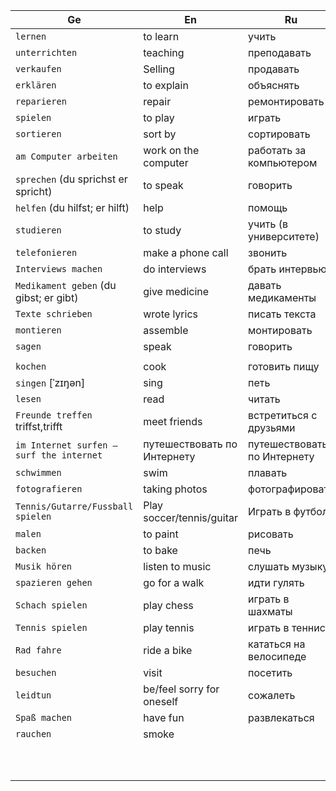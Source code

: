 | Ge                                       | En                          | Ru                          |
|------------------------------------------|-----------------------------|-----------------------------|
| `lernen`                                 | to learn                    | учить                       |
| `unterrichten`                           | teaching                    | преподавать                 |
| `verkaufen`                              | Selling                     | продавать                   |
| `erklären`                               | to explain                  | объяснять                   |
| `reparieren`                             | repair                      | ремонтировать               |
| `spielen`                                | to play                     | играть                      |
| `sortieren`                              | sort by                     | сортировать                 |
| `am Computer arbeiten`                   | work on the computer        | работать за компьютером     |
| `sprechen` (du sprichst er spricht)      | to speak                    | говорить                    |
| `helfen` (du hilfst; er hilft)           | help                        | помощь                      |
| `studieren`                              | to study                    | учить (в университете)      |
| `telefonieren`                           | make a phone call           | звонить                     |
| `Interviews machen`                      | do interviews               | брать интервью              |
| `Medikament geben`  (du gibst; er gibt)  | give medicine               | давать медикаменты          |
| `Texte schrieben`                        | wrote lyrics                | писать текста               |
| `montieren`                              | assemble                    | монтировать                 |
| `sagen`                                  | speak                       | говорить                    |
|                                          |                             |                             |
| `kochen`                                 | cook                        | готовить пищу               |
| `singen` [ˈzɪŋən]                        | sing                        | петь                        |
| `lesen`                                  | read                        | читать                      |
| `Freunde treffen` triffst,trifft         | meet friends                | встретиться с друзьями      |
| `im Internet surfen — surf the internet` | путешествовать по Интернету | путешествовать по Интернету |
| `schwimmen`                              | swim                        | плавать                     |
| `fotografieren`                          | taking photos               | фотографировать             |
| `Tennis/Gutarre/Fussball spielen`        | Play soccer/tennis/guitar   | Играть в футбол             |
| `malen`                                  | to paint                    | рисовать                    |
| `backen`                                 | to bake                     | печь                        |
| `Musik hören`                            | listen to music             | слушать музыку              |
| `spazieren gehen`                        | go for a walk               | идти гулять                 |
| `Schach spielen`                         | play chess                  | играть в шахматы            |
| `Tennis spielen`                         | play tennis                 | играть в теннис             |
| `Rad fahre`                              | ride a bike                 | кататься на велосипеде      |
| `besuchen`                               | visit                       | посетить                    |
| `leidtun`                                | be/feel sorry for oneself   | сожалеть                    |
| `Spaß machen`                            | have fun                    | развлекаться                |
| `rauchen`                                | smoke                       |                             |
|                                          |                             |                             |
|                                          |                             |                             |
|                                          |                             |                             |
|                                          |                             |                             |
|                                          |                             |                             |
|                                          |                             |                             |
|                                          |                             |                             |
|                                          |                             |                             |
|                                          |                             |                             |
|                                          |                             |                             |
















































